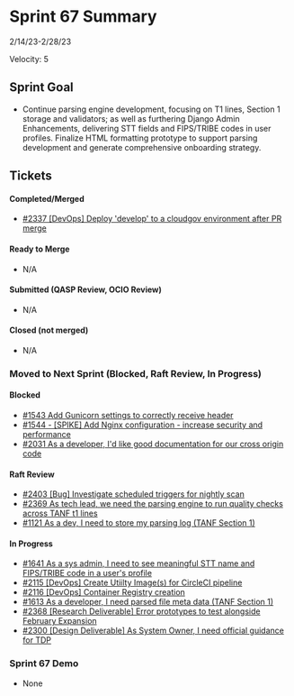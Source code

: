 # Sprint 67 Summary
2/14/23-2/28/23

Velocity: 5

## Sprint Goal
* Continue parsing engine development, focusing on T1 lines, Section 1 storage and validators; as well as furthering Django Admin Enhancements, delivering STT fields and FIPS/TRIBE codes in user profiles. Finalize HTML formatting prototype to support parsing development and generate comprehensive onboarding strategy.
 
 

## Tickets
#### Completed/Merged
* [#2337 [DevOps] Deploy 'develop' to a cloudgov environment after PR merge](https://app.zenhub.com/workspaces/sprint-board-5f18ab06dfd91c000f7e682e/issues/gh/raft-tech/tanf-app/2337)


#### Ready to Merge
* N/A

#### Submitted (QASP Review, OCIO Review)
* N/A



#### Closed (not merged)
* N/A


### Moved to Next Sprint (Blocked, Raft Review, In Progress)

#### Blocked
* [#1543 Add Gunicorn settings to correctly receive header](https://github.com/raft-tech/TANF-app/issues/1543)
* [#1544 - [SPIKE] Add Nginx configuration - increase security and performance](https://github.com/raft-tech/TANF-app/issues/1544)
* [#2031 As a developer, I'd like good documentation for our cross origin code](https://github.com/raft-tech/TANF-app/issues/2031)

#### Raft Review
* [#2403 \[Bug\] Investigate scheduled triggers for nightly scan](https://app.zenhub.com/workspaces/sprint-board-5f18ab06dfd91c000f7e682e/issues/gh/raft-tech/tanf-app/2403)
* [#2369 As tech lead, we need the parsing engine to run quality checks across TANF t1 lines](https://app.zenhub.com/workspaces/sprint-board-5f18ab06dfd91c000f7e682e/issues/gh/raft-tech/tanf-app/2369)
* [#1121 As a dev, I need to store my parsing log (TANF Section 1)](https://app.zenhub.com/workspaces/sprint-board-5f18ab06dfd91c000f7e682e/issues/gh/raft-tech/tanf-app/1121)


#### In Progress
* [#1641 As a sys admin, I need to see meaningful STT name and FIPS/TRIBE code in a user's profile](https://app.zenhub.com/workspaces/sprint-board-5f18ab06dfd91c000f7e682e/issues/gh/raft-tech/tanf-app/1641)
* [#2115 [DevOps] Create Utiilty Image(s) for CircleCI pipeline ](https://app.zenhub.com/workspaces/sprint-board-5f18ab06dfd91c000f7e682e/issues/gh/raft-tech/tanf-app/2115)
* [#2116 [DevOps] Container Registry creation](https://app.zenhub.com/workspaces/sprint-board-5f18ab06dfd91c000f7e682e/issues/gh/raft-tech/tanf-app/2116)
* [#1613 As a developer, I need parsed file meta data (TANF Section 1)](https://app.zenhub.com/workspaces/sprint-board-5f18ab06dfd91c000f7e682e/board)
* [#2368 [Research Deliverable] Error prototypes to test alongside February Expansion](https://app.zenhub.com/workspaces/sprint-board-5f18ab06dfd91c000f7e682e/issues/gh/raft-tech/tanf-app/2368)
* [#2300 [Design Deliverable] As System Owner, I need official guidance for TDP](https://github.com/raft-tech/TANF-app/issues/2300)


### Sprint 67 Demo
* None
